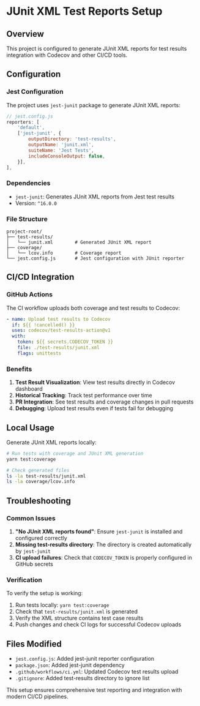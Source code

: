 # JUnit XML Test Reports Setup

## Overview

This project is configured to generate JUnit XML reports for test results integration with Codecov and other CI/CD tools.

## Configuration

### Jest Configuration

The project uses `jest-junit` package to generate JUnit XML reports:

```javascript
// jest.config.js
reporters: [
    'default',
    ['jest-junit', {
        outputDirectory: 'test-results',
        outputName: 'junit.xml',
        suiteName: 'Jest Tests',
        includeConsoleOutput: false,
    }],
],
```

### Dependencies

- `jest-junit`: Generates JUnit XML reports from Jest test results
- Version: `^16.0.0`

### File Structure

```text
project-root/
├── test-results/
│   └── junit.xml        # Generated JUnit XML report
├── coverage/
│   └── lcov.info        # Coverage report
└── jest.config.js       # Jest configuration with JUnit reporter
```

## CI/CD Integration

### GitHub Actions

The CI workflow uploads both coverage and test results to Codecov:

```yaml
- name: Upload test results to Codecov
  if: ${{ !cancelled() }}
  uses: codecov/test-results-action@v1
  with:
    token: ${{ secrets.CODECOV_TOKEN }}
    file: ./test-results/junit.xml
    flags: unittests
```

### Benefits

1. **Test Result Visualization**: View test results directly in Codecov dashboard
2. **Historical Tracking**: Track test performance over time
3. **PR Integration**: See test results and coverage changes in pull requests
4. **Debugging**: Upload test results even if tests fail for debugging

## Local Usage

Generate JUnit XML reports locally:

```bash
# Run tests with coverage and JUnit XML generation
yarn test:coverage

# Check generated files
ls -la test-results/junit.xml
ls -la coverage/lcov.info
```

## Troubleshooting

### Common Issues

1. **"No JUnit XML reports found"**: Ensure `jest-junit` is installed and configured correctly
2. **Missing test-results directory**: The directory is created automatically by `jest-junit`
3. **CI upload failures**: Check that `CODECOV_TOKEN` is properly configured in GitHub secrets

### Verification

To verify the setup is working:

1. Run tests locally: `yarn test:coverage`
2. Check that `test-results/junit.xml` is generated
3. Verify the XML structure contains test case results
4. Push changes and check CI logs for successful Codecov uploads

## Files Modified

- `jest.config.js`: Added jest-junit reporter configuration
- `package.json`: Added jest-junit dependency
- `.github/workflows/ci.yml`: Updated Codecov test results upload
- `.gitignore`: Added test-results directory to ignore list

This setup ensures comprehensive test reporting and integration with modern CI/CD pipelines.
